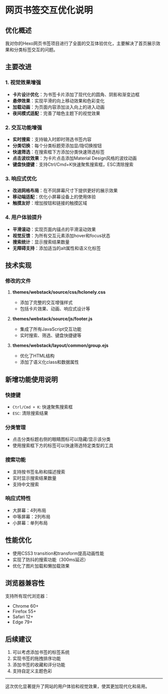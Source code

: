 # 网页书签交互优化说明

## 优化概述

我对你的Hexo网页书签项目进行了全面的交互体验优化，主要解决了首页展示效果和分类标签交互的问题。

## 主要改进

### 1. 视觉效果增强
- **卡片设计优化**：为书签卡片添加了现代化的圆角、阴影和渐变边框
- **悬停效果**：实现平滑的向上移动效果和色彩变化
- **加载动画**：为页面内容添加淡入向上的进入动画
- **夜间模式适配**：完善了暗色主题下的视觉效果

### 2. 交互功能增强
- **实时搜索**：支持输入时即时筛选书签内容
- **分类切换**：每个分类标题旁添加显/隐切换按钮
- **快速筛选**：在搜索框下方添加分类快速筛选标签
- **点击波纹效果**：为卡片点击添加Material Design风格的波纹动画
- **键盘快捷键**：支持Ctrl/Cmd+K快速聚焦搜索框，ESC清除搜索

### 3. 响应式优化
- **改进网格布局**：在不同屏幕尺寸下提供更好的展示效果
- **移动端适配**：优化小屏幕设备上的使用体验
- **触摸友好**：增加按钮和链接的触摸区域

### 4. 用户体验提升
- **平滑滚动**：实现页面内锚点的平滑滚动效果
- **视觉反馈**：为所有交互元素添加hover和focus状态
- **搜索统计**：显示搜索结果数量
- **无障碍支持**：添加适当的alt属性和语义化标签

## 技术实现

### 修改的文件

1. **themes/webstack/source/css/hclonely.css**
   - 添加了完整的交互增强样式
   - 包括卡片效果、动画、响应式设计等

2. **themes/webstack/source/js/footer.js**
   - 集成了所有JavaScript交互功能
   - 实时搜索、筛选、键盘快捷键等

3. **themes/webstack/layout/common/group.ejs**
   - 优化了HTML结构
   - 添加了语义化class和数据属性

## 新增功能使用说明

### 快捷键
- `Ctrl/Cmd + K`: 快速聚焦搜索框
- `ESC`: 清除搜索结果

### 分类管理
- 点击分类标题右侧的眼睛图标可以隐藏/显示该分类
- 使用搜索框下方的标签可以快速筛选特定类型的工具

### 搜索功能
- 支持按书签名称和描述搜索
- 实时显示搜索结果数量
- 支持中文搜索

### 响应式特性
- 大屏幕：4列布局
- 中等屏幕：2列布局
- 小屏幕：单列布局

## 性能优化

- 使用CSS3 transition和transform提高动画性能
- 实现了防抖的搜索功能（300ms延迟）
- 优化了图片加载和懒加载效果

## 浏览器兼容性

支持所有现代浏览器：
- Chrome 60+
- Firefox 55+
- Safari 12+
- Edge 79+

## 后续建议

1. 可以考虑添加书签的标签系统
2. 实现书签的拖拽排序功能
3. 添加书签的收藏和评分功能
4. 支持自定义主题色彩

---

这次优化显著提升了网站的用户体验和视觉效果，使其更加现代化和易用。 
